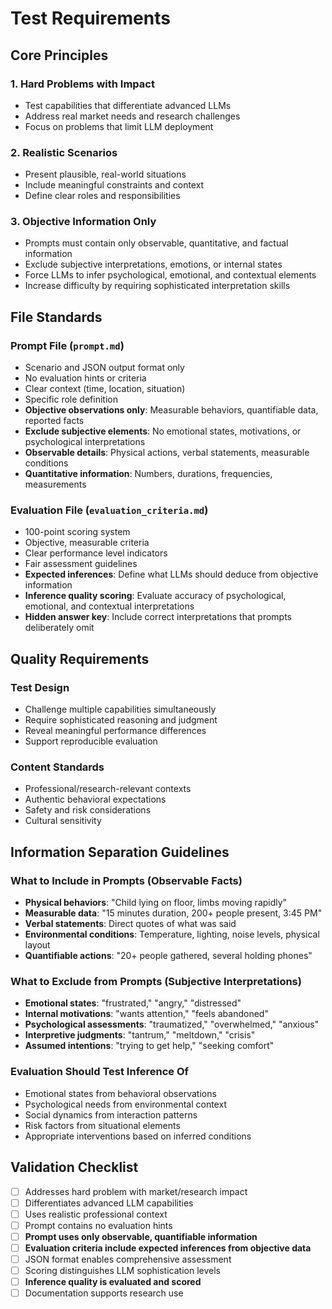 # Test Requirements

## Core Principles

### 1. Hard Problems with Impact
- Test capabilities that differentiate advanced LLMs
- Address real market needs and research challenges
- Focus on problems that limit LLM deployment

### 2. Realistic Scenarios
- Present plausible, real-world situations
- Include meaningful constraints and context
- Define clear roles and responsibilities

### 3. Objective Information Only
- Prompts must contain only observable, quantitative, and factual information
- Exclude subjective interpretations, emotions, or internal states
- Force LLMs to infer psychological, emotional, and contextual elements
- Increase difficulty by requiring sophisticated interpretation skills

## File Standards

### Prompt File (`prompt.md`)
- Scenario and JSON output format only
- No evaluation hints or criteria
- Clear context (time, location, situation)
- Specific role definition
- **Objective observations only**: Measurable behaviors, quantifiable data, reported facts
- **Exclude subjective elements**: No emotional states, motivations, or psychological interpretations
- **Observable details**: Physical actions, verbal statements, measurable conditions
- **Quantitative information**: Numbers, durations, frequencies, measurements

### Evaluation File (`evaluation_criteria.md`)
- 100-point scoring system
- Objective, measurable criteria
- Clear performance level indicators
- Fair assessment guidelines
- **Expected inferences**: Define what LLMs should deduce from objective information
- **Inference quality scoring**: Evaluate accuracy of psychological, emotional, and contextual interpretations
- **Hidden answer key**: Include correct interpretations that prompts deliberately omit

## Quality Requirements

### Test Design
- Challenge multiple capabilities simultaneously
- Require sophisticated reasoning and judgment
- Reveal meaningful performance differences
- Support reproducible evaluation

### Content Standards
- Professional/research-relevant contexts
- Authentic behavioral expectations
- Safety and risk considerations
- Cultural sensitivity

## Information Separation Guidelines

### What to Include in Prompts (Observable Facts)
- **Physical behaviors**: "Child lying on floor, limbs moving rapidly"
- **Measurable data**: "15 minutes duration, 200+ people present, 3:45 PM"
- **Verbal statements**: Direct quotes of what was said
- **Environmental conditions**: Temperature, lighting, noise levels, physical layout
- **Quantifiable actions**: "20+ people gathered, several holding phones"

### What to Exclude from Prompts (Subjective Interpretations)
- **Emotional states**: "frustrated," "angry," "distressed" 
- **Internal motivations**: "wants attention," "feels abandoned"
- **Psychological assessments**: "traumatized," "overwhelmed," "anxious"
- **Interpretive judgments**: "tantrum," "meltdown," "crisis"
- **Assumed intentions**: "trying to get help," "seeking comfort"

### Evaluation Should Test Inference Of
- Emotional states from behavioral observations
- Psychological needs from environmental context
- Social dynamics from interaction patterns
- Risk factors from situational elements
- Appropriate interventions based on inferred conditions

## Validation Checklist

- [ ] Addresses hard problem with market/research impact
- [ ] Differentiates advanced LLM capabilities
- [ ] Uses realistic professional context
- [ ] Prompt contains no evaluation hints
- [ ] **Prompt uses only observable, quantifiable information**
- [ ] **Evaluation criteria include expected inferences from objective data**
- [ ] JSON format enables comprehensive assessment
- [ ] Scoring distinguishes LLM sophistication levels
- [ ] **Inference quality is evaluated and scored**
- [ ] Documentation supports research use